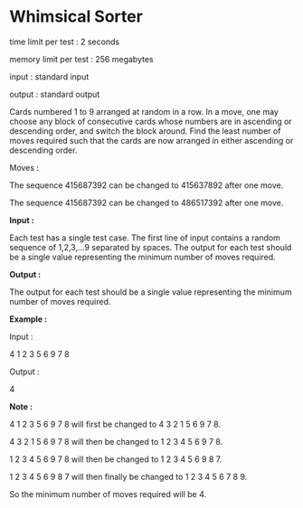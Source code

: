 # Whimsical Sorter

time limit per test : 2 seconds

memory limit per test : 256 megabytes

input : standard input

output : standard output

Cards numbered 1 to 9 arranged at random in a row. In a move, one may choose any block of consecutive cards whose numbers are in ascending or descending order, and switch the block around. Find the least number of moves required such that the cards are now arranged in either ascending or descending order.

Moves :

The sequence 415687392 can be changed to 415637892 after one move.

The sequence 415687392 can be changed to 486517392 after one move.

**Input :**

Each test has a single test case. The first line of input contains a random sequence of 1,2,3,...9 separated by spaces. The output for each test should be a single value representing the minimum number of moves required.

**Output :**

The output for each test should be a single value representing the minimum number of moves required.

**Example :**

Input :

4 1 2 3 5 6 9 7 8

Output :

4

**Note :**

4 1 2 3 5 6 9 7 8 will first be changed to 4 3 2 1 5 6 9 7 8.

4 3 2 1 5 6 9 7 8 will then be changed to 1 2 3 4 5 6 9 7 8.

1 2 3 4 5 6 9 7 8 will then be changed to 1 2 3 4 5 6 9 8 7.

1 2 3 4 5 6 9 8 7 will then finally be changed to 1 2 3 4 5 6 7 8 9.

So the minimum number of moves required will be 4.
